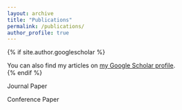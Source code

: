 ```yaml
---
layout: archive
title: "Publications"
permalink: /publications/
author_profile: true
---
```


{% if site.author.googlescholar %}
  <div class="wordwrap">You can also find my articles on <a href="{{site.author.googlescholar}}">my Google Scholar profile</a>.</div>
{% endif %}

Journal Paper


Conference Paper

<!--
{% include base_path %}

{% for post in site.publications reversed %}
  {% include archive-single.html %}
{% endfor %}
-->
